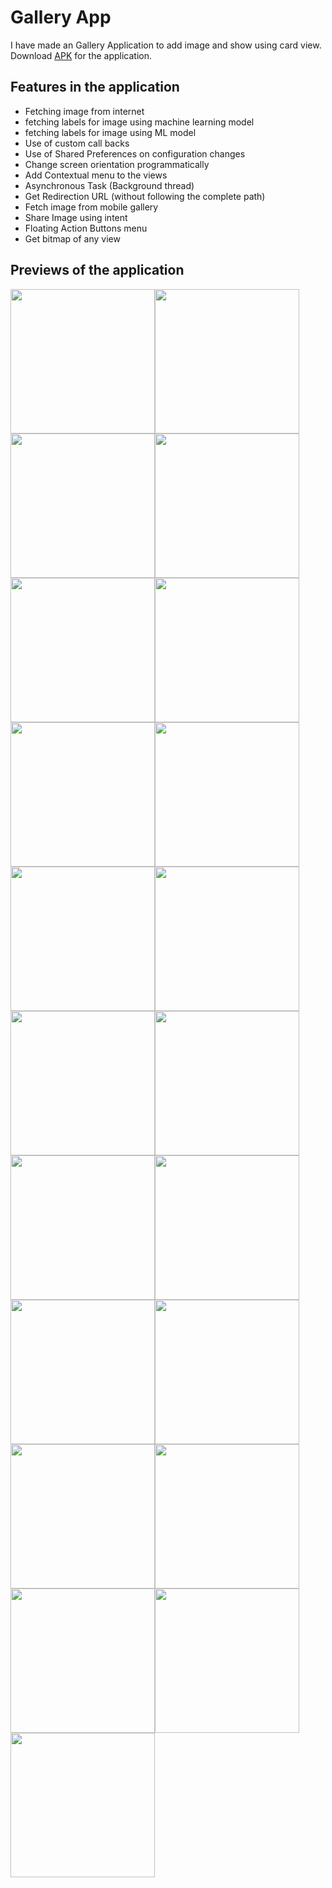 # Gallery App

I have made an Gallery Application to add image and show using card view.<br>
Download [APK](https://github.com/imAtulSharma/Gallery-App/releases/download/v5.0/app-debug.apk) for the application.

## Features in the application

- Fetching image from internet
- fetching labels for image using machine learning model
- fetching labels for image using ML model
- Use of custom call backs
- Use of Shared Preferences on configuration changes
- Change screen orientation programmatically
- Add Contextual menu to the views
- Asynchronous Task (Background thread)
- Get Redirection URL (without following the complete path)
- Fetch image from mobile gallery
- Share Image using intent
- Floating Action Buttons menu
- Get bitmap of any view

## Previews of the application

<img title="" src="https://raw.githubusercontent.com/imAtulSharma/imAtulSharma/master/CDN/AndroidApplicationsPreviews/Gallery%20App/00.PNG" alt="" width="231"><img title="" src="https://raw.githubusercontent.com/imAtulSharma/imAtulSharma/master/CDN/AndroidApplicationsPreviews/Gallery%20App/01.PNG" alt="" width="231">
<img title="" src="https://raw.githubusercontent.com/imAtulSharma/imAtulSharma/master/CDN/AndroidApplicationsPreviews/Gallery%20App/02.PNG" alt="" width="231"><img title="" src="https://raw.githubusercontent.com/imAtulSharma/imAtulSharma/master/CDN/AndroidApplicationsPreviews/Gallery%20App/03.PNG" alt="" width="231">
<img title="" src="https://raw.githubusercontent.com/imAtulSharma/imAtulSharma/master/CDN/AndroidApplicationsPreviews/Gallery%20App/04.PNG" alt="" width="231"><img title="" src="https://raw.githubusercontent.com/imAtulSharma/imAtulSharma/master/CDN/AndroidApplicationsPreviews/Gallery%20App/05.PNG" alt="" width="231">
<img title="" src="https://raw.githubusercontent.com/imAtulSharma/imAtulSharma/master/CDN/AndroidApplicationsPreviews/Gallery%20App/06.PNG" alt="" width="231"><img title="" src="https://raw.githubusercontent.com/imAtulSharma/imAtulSharma/master/CDN/AndroidApplicationsPreviews/Gallery%20App/07.PNG" alt="" width="231">
<img title="" src="https://raw.githubusercontent.com/imAtulSharma/imAtulSharma/master/CDN/AndroidApplicationsPreviews/Gallery%20App/08.PNG" alt="" width="231"><img title="" src="https://raw.githubusercontent.com/imAtulSharma/imAtulSharma/master/CDN/AndroidApplicationsPreviews/Gallery%20App/09.PNG" alt="" width="231">
<img title="" src="https://raw.githubusercontent.com/imAtulSharma/imAtulSharma/master/CDN/AndroidApplicationsPreviews/Gallery%20App/10.PNG" alt="" width="231"><img title="" src="https://raw.githubusercontent.com/imAtulSharma/imAtulSharma/master/CDN/AndroidApplicationsPreviews/Gallery%20App/11.PNG" alt="" width="231">
<img title="" src="https://raw.githubusercontent.com/imAtulSharma/imAtulSharma/master/CDN/AndroidApplicationsPreviews/Gallery%20App/12.PNG" alt="" width="231"><img title="" src="https://raw.githubusercontent.com/imAtulSharma/imAtulSharma/master/CDN/AndroidApplicationsPreviews/Gallery%20App/13.PNG" alt="" width="231">
<img title="" src="https://raw.githubusercontent.com/imAtulSharma/imAtulSharma/master/CDN/AndroidApplicationsPreviews/Gallery%20App/14.PNG" alt="" width="231"><img title="" src="https://raw.githubusercontent.com/imAtulSharma/imAtulSharma/master/CDN/AndroidApplicationsPreviews/Gallery%20App/15.PNG" alt="" width="231">
<img title="" src="https://raw.githubusercontent.com/imAtulSharma/imAtulSharma/master/CDN/AndroidApplicationsPreviews/Gallery%20App/16.PNG" alt="" width="231"><img title="" src="https://raw.githubusercontent.com/imAtulSharma/imAtulSharma/master/CDN/AndroidApplicationsPreviews/Gallery%20App/17.PNG" alt="" width="231">
<img title="" src="https://raw.githubusercontent.com/imAtulSharma/imAtulSharma/master/CDN/AndroidApplicationsPreviews/Gallery%20App/18.PNG" alt="" width="231"><img title="" src="https://raw.githubusercontent.com/imAtulSharma/imAtulSharma/master/CDN/AndroidApplicationsPreviews/Gallery%20App/19.PNG" alt="" width="231">
<img title="" src="https://raw.githubusercontent.com/imAtulSharma/imAtulSharma/master/CDN/AndroidApplicationsPreviews/Gallery%20App/20.PNG" alt="" width="231">